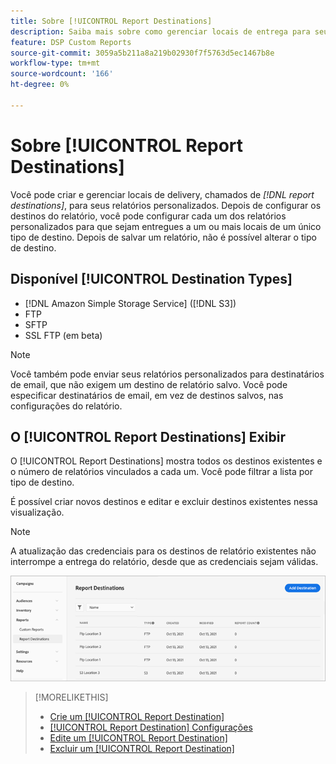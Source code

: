 ```yaml
---
title: Sobre [!UICONTROL Report Destinations]
description: Saiba mais sobre como gerenciar locais de entrega para seus relatórios personalizados.
feature: DSP Custom Reports
source-git-commit: 3059a5b211a8a219b02930f7f5763d5ec1467b8e
workflow-type: tm+mt
source-wordcount: '166'
ht-degree: 0%

---
```


# Sobre [!UICONTROL Report Destinations]

Você pode criar e gerenciar locais de delivery, chamados de *[!DNL report destinations]*, para seus relatórios personalizados. Depois de configurar os destinos do relatório, você pode configurar cada um dos relatórios personalizados para que sejam entregues a um ou mais locais de um único tipo de destino. Depois de salvar um relatório, não é possível alterar o tipo de destino.

## Disponível [!UICONTROL Destination Types]

* [!DNL Amazon Simple Storage Service] ([!DNL S3])
* FTP
* SFTP
* SSL FTP (em beta)

>[!NOTE]
>
> Você também pode enviar seus relatórios personalizados para destinatários de email, que não exigem um destino de relatório salvo. Você pode especificar destinatários de email, em vez de destinos salvos, nas configurações do relatório.

## O [!UICONTROL Report Destinations] Exibir

O [!UICONTROL Report Destinations] mostra todos os destinos existentes e o número de relatórios vinculados a cada um. Você pode filtrar a lista por tipo de destino.

É possível criar novos destinos e editar e excluir destinos existentes nessa visualização.

>[!NOTE]
>
>A atualização das credenciais para os destinos de relatório existentes não interrompe a entrega do relatório, desde que as credenciais sejam válidas.

![Destinos do relatório](/help/dsp/assets/report-destinations.png)

>[!MORELIKETHIS]
>
>* [Crie um [!UICONTROL Report Destination]](/help/dsp/reports/report-destinations/report-destination-create.md)
>* [[!UICONTROL Report Destination] Configurações](/help/dsp/reports/report-destinations/report-destination-settings.md)
>* [Edite um [!UICONTROL Report Destination]](/help/dsp/reports/report-destinations/report-destination-edit.md)
>* [Excluir um [!UICONTROL Report Destination]](/help/dsp/reports/report-destinations/report-destination-delete.md)

